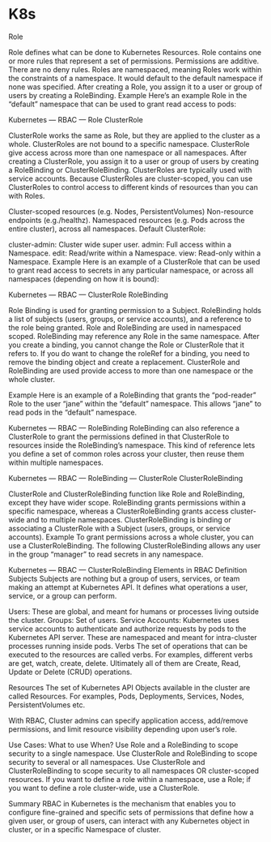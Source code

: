 # K8s

Role

Role defines what can be done to Kubernetes Resources.
Role contains one or more rules that represent a set of permissions.
Permissions are additive. There are no deny rules.
Roles are namespaced, meaning Roles work within the constraints of a namespace. It would default to the default namespace if none was specified.
After creating a Role, you assign it to a user or group of users by creating a RoleBinding.
Example
Here’s an example Role in the “default” namespace that can be used to grant read access to pods:


Kubernetes — RBAC — Role
ClusterRole

ClusterRole works the same as Role, but they are applied to the cluster as a whole.
ClusterRoles are not bound to a specific namespace. ClusterRole give access across more than one namespace or all namespaces.
After creating a ClusterRole, you assign it to a user or group of users by creating a RoleBinding or ClusterRoleBinding.
ClusterRoles are typically used with service accounts.
Because ClusterRoles are cluster-scoped, you can use ClusterRoles to control access to different kinds of resources than you can with Roles.

Cluster-scoped resources (e.g. Nodes, PersistentVolumes)
Non-resource endpoints (e.g./healthz).
Namespaced resources (e.g. Pods across the entire cluster), across all namespaces.
Default ClusterRole:

cluster-admin: Cluster wide super user.
admin: Full access within a Namespace.
edit: Read/write within a Namespace.
view: Read-only within a Namespace.
Example
Here is an example of a ClusterRole that can be used to grant read access to secrets in any particular namespace, or across all namespaces (depending on how it is bound):


Kubernetes — RBAC — ClusterRole
RoleBinding

Role Binding is used for granting permission to a Subject.
RoleBinding holds a list of subjects (users, groups, or service accounts), and a reference to the role being granted.
Role and RoleBinding are used in namespaced scoped.
RoleBinding may reference any Role in the same namespace.
After you create a binding, you cannot change the Role or ClusterRole that it refers to. If you do want to change the roleRef for a binding, you need to remove the binding object and create a replacement.
ClusterRole and RoleBinding are used provide access to more than one namespace or the whole cluster.

Example
Here is an example of a RoleBinding that grants the “pod-reader” Role to the user “jane” within the “default” namespace. This allows “jane” to read pods in the “default” namespace.


Kubernetes — RBAC — RoleBinding
RoleBinding can also reference a ClusterRole to grant the permissions defined in that ClusterRole to resources inside the RoleBinding’s namespace. This kind of reference lets you define a set of common roles across your cluster, then reuse them within multiple namespaces.


Kubernetes — RBAC — RoleBinding — ClusterRole
ClusterRoleBinding

ClusterRole and ClusterRoleBinding function like Role and RoleBinding, except they have wider scope.
RoleBinding grants permissions within a specific namespace, whereas a ClusterRoleBinding grants access cluster-wide and to multiple namespaces.
ClusterRoleBinding is binding or associating a ClusterRole with a Subject (users, groups, or service accounts).
Example
To grant permissions across a whole cluster, you can use a ClusterRoleBinding. The following ClusterRoleBinding allows any user in the group “manager” to read secrets in any namespace.


Kubernetes — RBAC — ClusterRoleBinding
Elements in RBAC Definition
Subjects
Subjects are nothing but a group of users, services, or team making an attempt at Kubernetes API. It defines what operations a user, service, or a group can perform.

Users: These are global, and meant for humans or processes living outside the cluster.
Groups: Set of users.
Service Accounts: Kubernetes uses service accounts to authenticate and authorize requests by pods to the Kubernetes API server. These are namespaced and meant for intra-cluster processes running inside pods.
Verbs
The set of operations that can be executed to the resources are called verbs. For examples, different verbs are get, watch, create, delete. Ultimately all of them are Create, Read, Update or Delete (CRUD) operations.

Resources
The set of Kubernetes API Objects available in the cluster are called Resources. For examples, Pods, Deployments, Services, Nodes, PersistentVolumes etc.

With RBAC, Cluster admins can specify application access, add/remove permissions, and limit resource visibility depending upon user’s role.

Use Cases: What to use When?
Use Role and a RoleBinding to scope security to a single namespace.
Use ClusterRole and RoleBinding to scope security to several or all namespaces.
Use ClusterRole and ClusterRoleBinding to scope security to all namespaces OR cluster-scoped resources.
If you want to define a role within a namespace, use a Role; if you want to define a role cluster-wide, use a ClusterRole.

Summary
RBAC in Kubernetes is the mechanism that enables you to configure fine-grained and specific sets of permissions that define how a given user, or group of users, can interact with any Kubernetes object in cluster, or in a specific Namespace of cluster.
